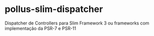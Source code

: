 # pollus-slim-dispatcher
Dispatcher de Controllers para Slim Framework 3 ou frameworks com implementação da PSR-7 e PSR-11
